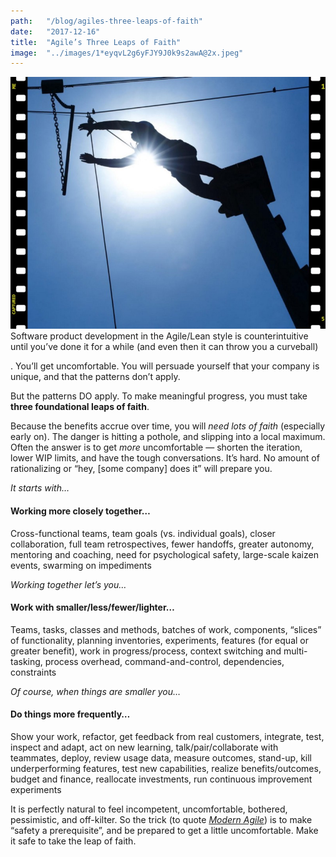 ```yaml
---
path:	"/blog/agiles-three-leaps-of-faith"
date:	"2017-12-16"
title:	"Agile’s Three Leaps of Faith"
image:	"../images/1*eyqvL2g6yFJY9J0k9s2awA@2x.jpeg"
---
```


![](../images/1*eyqvL2g6yFJY9J0k9s2awA@2x.jpeg)Software product development in the Agile/Lean style is counterintuitive until you’ve done it for a while (and even then it can throw you a curveball)

. You’ll get uncomfortable. You will persuade yourself that your company is unique, and that the patterns don’t apply.

But the patterns DO apply. To make meaningful progress, you must take **three foundational leaps of faith**.

Because the benefits accrue over time, you will *need lots of faith* (especially early on). The danger is hitting a pothole, and slipping into a local maximum. Often the answer is to get *more* uncomfortable — shorten the iteration, lower WIP limits, and have the tough conversations. It’s hard. No amount of rationalizing or “hey, [some company] does it” will prepare you.

*It starts with…*

#### Working more closely together…

Cross-functional teams, team goals (vs. individual goals), closer collaboration, full team retrospectives, fewer handoffs, greater autonomy, mentoring and coaching, need for psychological safety, large-scale kaizen events, swarming on impediments

*Working together let’s you…*

#### **Work with smaller/less/fewer/lighter…**

Teams, tasks, classes and methods, batches of work, components, “slices” of functionality, planning inventories, experiments, features (for equal or greater benefit), work in progress/process, context switching and multi-tasking, process overhead, command-and-control, dependencies, constraints

*Of course, when things are smaller you…*

#### Do things more frequently…

Show your work, refactor, get feedback from real customers, integrate, test, inspect and adapt, act on new learning, talk/pair/collaborate with teammates, deploy, review usage data, measure outcomes, stand-up, kill underperforming features, test new capabilities, realize benefits/outcomes, budget and finance, reallocate investments, run continuous improvement experiments

It is perfectly natural to feel incompetent, uncomfortable, bothered, pessimistic, and off-kilter. So the trick (to quote [*Modern Agile*](http://modernagile.org/)) is to make “safety a prerequisite”, and be prepared to get a little uncomfortable. Make it safe to take the leap of faith.

